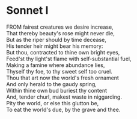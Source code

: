 ﻿# Sonnet I

FROM fairest creatures we desire increase,  
That thereby beauty's rose might never die,  
But as the riper should by time decease,  
His tender heir might bear his memory:  
But thou, contracted to thine own bright eyes,  
Feed'st thy light'st flame with self-substantial fuel,  
Making a famine where abundance lies,  
Thyself thy foe, to thy sweet self too cruel.  
Thou that art now the world's fresh ornament  
And only herald to the gaudy spring,  
Within thine own bud buriest thy content  
And, tender churl, makest waste in niggarding.  
Pity the world, or else this glutton be,  
To eat the world's due, by the grave and thee.  